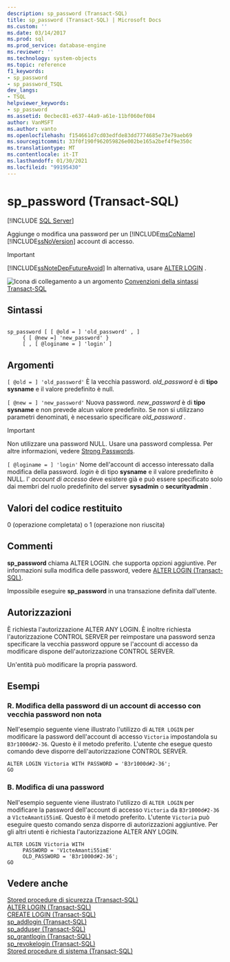 ```yaml
---
description: sp_password (Transact-SQL)
title: sp_password (Transact-SQL) | Microsoft Docs
ms.custom: ''
ms.date: 03/14/2017
ms.prod: sql
ms.prod_service: database-engine
ms.reviewer: ''
ms.technology: system-objects
ms.topic: reference
f1_keywords:
- sp_password
- sp_password_TSQL
dev_langs:
- TSQL
helpviewer_keywords:
- sp_password
ms.assetid: 0ecbec81-e637-44a9-a61e-11bf060ef084
author: VanMSFT
ms.author: vanto
ms.openlocfilehash: f154661d7cd03edfde83dd7774685e73e79aeb69
ms.sourcegitcommit: 33f0f190f962059826e002be165a2bef4f9e350c
ms.translationtype: MT
ms.contentlocale: it-IT
ms.lasthandoff: 01/30/2021
ms.locfileid: "99195430"
---
```

# <a name="sp_password-transact-sql"></a>sp_password (Transact-SQL)
[!INCLUDE [SQL Server](../../includes/applies-to-version/sqlserver.md)]

  Aggiunge o modifica una password per un [!INCLUDE[msCoName](../../includes/msconame-md.md)] [!INCLUDE[ssNoVersion](../../includes/ssnoversion-md.md)] account di accesso.  
  
> [!IMPORTANT]  
>  [!INCLUDE[ssNoteDepFutureAvoid](../../includes/ssnotedepfutureavoid-md.md)] In alternativa, usare [ALTER LOGIN](../../t-sql/statements/alter-login-transact-sql.md) .  
  
 ![Icona di collegamento a un argomento](../../database-engine/configure-windows/media/topic-link.gif "Icona di collegamento a un argomento") [Convenzioni della sintassi Transact-SQL](../../t-sql/language-elements/transact-sql-syntax-conventions-transact-sql.md)  
  
## <a name="syntax"></a>Sintassi  
  
```  
  
sp_password [ [ @old = ] 'old_password' , ]  
     { [ @new =] 'new_password' }  
     [ , [ @loginame = ] 'login' ]  
```  
  
## <a name="arguments"></a>Argomenti  
`[ @old = ] 'old_password'` È la vecchia password. *old_password* è di **tipo sysname** e il valore predefinito è null.  
  
`[ @new = ] 'new_password'` Nuova password. *new_password* è di **tipo sysname** e non prevede alcun valore predefinito. Se non si utilizzano parametri denominati, è necessario specificare *old_password* .  
  
> [!IMPORTANT]  
>  Non utilizzare una password NULL. Usare una password complessa. Per altre informazioni, vedere [Strong Passwords](../../relational-databases/security/strong-passwords.md).  
  
`[ @loginame = ] 'login'` Nome dell'account di accesso interessato dalla modifica della password. *login* è di tipo **sysname** e il valore predefinito è NULL. l' *account di accesso* deve esistere già e può essere specificato solo dai membri del ruolo predefinito del server **sysadmin** o **securityadmin** .  
  
## <a name="return-code-values"></a>Valori del codice restituito  
 0 (operazione completata) o 1 (operazione non riuscita)  
  
## <a name="remarks"></a>Commenti  
 **sp_password** chiama ALTER LOGIN. che supporta opzioni aggiuntive. Per informazioni sulla modifica delle password, vedere [ALTER LOGIN &#40;Transact-SQL&#41;](../../t-sql/statements/alter-login-transact-sql.md).  
  
 Impossibile eseguire **sp_password** in una transazione definita dall'utente.  
  
## <a name="permissions"></a>Autorizzazioni  
 È richiesta l'autorizzazione ALTER ANY LOGIN. È inoltre richiesta l'autorizzazione CONTROL SERVER per reimpostare una password senza specificare la vecchia password oppure se l'account di accesso da modificare dispone dell'autorizzazione CONTROL SERVER.  
  
 Un'entità può modificare la propria password.  
  
## <a name="examples"></a>Esempi  
  
### <a name="a-changing-the-password-of-a-login-without-knowing-the-old-password"></a>R. Modifica della password di un account di accesso con vecchia password non nota  
 Nell'esempio seguente viene illustrato l'utilizzo di `ALTER LOGIN` per modificare la password dell'account di accesso `Victoria` impostandola su `B3r1000d#2-36`. Questo è il metodo preferito. L'utente che esegue questo comando deve disporre dell'autorizzazione CONTROL SERVER.  
  
```  
ALTER LOGIN Victoria WITH PASSWORD = 'B3r1000d#2-36';  
GO  
```  
  
### <a name="b-changing-a-password"></a>B. Modifica di una password  
 Nell'esempio seguente viene illustrato l'utilizzo di `ALTER LOGIN` per modificare la password dell'account di accesso `Victoria` da `B3r1000d#2-36` a `V1cteAmanti55imE`. Questo è il metodo preferito. L'utente `Victoria` può eseguire questo comando senza disporre di autorizzazioni aggiuntive. Per gli altri utenti è richiesta l'autorizzazione ALTER ANY LOGIN.  
  
```  
ALTER LOGIN Victoria WITH   
     PASSWORD = 'V1cteAmanti55imE'   
     OLD_PASSWORD = 'B3r1000d#2-36';  
GO  
```  
  
## <a name="see-also"></a>Vedere anche  
 [Stored procedure di sicurezza &#40;Transact-SQL&#41;](../../relational-databases/system-stored-procedures/security-stored-procedures-transact-sql.md)   
 [ALTER LOGIN &#40;Transact-SQL&#41;](../../t-sql/statements/alter-login-transact-sql.md)   
 [CREATE LOGIN &#40;Transact-SQL&#41;](../../t-sql/statements/create-login-transact-sql.md)   
 [sp_addlogin &#40;Transact-SQL&#41;](../../relational-databases/system-stored-procedures/sp-addlogin-transact-sql.md)   
 [sp_adduser &#40;Transact-SQL&#41;](../../relational-databases/system-stored-procedures/sp-adduser-transact-sql.md)   
 [sp_grantlogin &#40;Transact-SQL&#41;](../../relational-databases/system-stored-procedures/sp-grantlogin-transact-sql.md)   
 [sp_revokelogin &#40;Transact-SQL&#41;](../../relational-databases/system-stored-procedures/sp-revokelogin-transact-sql.md)   
 [Stored procedure di sistema &#40;Transact-SQL&#41;](../../relational-databases/system-stored-procedures/system-stored-procedures-transact-sql.md)  
  
  
